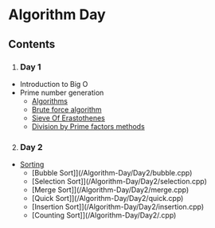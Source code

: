 # Algorithm Day
## Contents
1. ### Day 1
- Introduction to Big O
- Prime number generation 
    - [Algorithms](/Algorithm-Day/Day1/README.md)
    - [Brute force algorithm](/Algorithm-Day/Day1/bruteForceAlgorithm.cpp)
    - [Sieve Of Erastothenes](/Algorithm-Day/Day1/sieveOfEratosthenes.cpp)
    - [Division by Prime factors methods](/Algorithm-Day/Day1/divideByPrimefactors.cpp)
2. ### Day 2
- [Sorting](/Algorithm-Day/Day2/README.md)
    - [Bubble Sort]](/Algorithm-Day/Day2/bubble.cpp)
    - [Selection Sort]](/Algorithm-Day/Day2/selection.cpp)
    - [Merge Sort]](/Algorithm-Day/Day2/merge.cpp)
    - [Quick Sort]](/Algorithm-Day/Day2/quick.cpp)
    - [Insertion Sort]](/Algorithm-Day/Day2/insertion.cpp)
    - [Counting Sort]](/Algorithm-Day/Day2/.cpp)